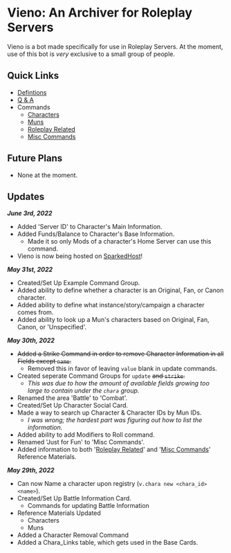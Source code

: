 # Vieno: An Archiver for Roleplay Servers
Vieno is a bot made specifically for use in Roleplay Servers. At the moment, use of this bot is *very* exclusive to a small group of people.

## Quick Links
- [Defintions](https://github.com/Zyhod/Vieno/blob/main/Reference%20Materials/Definitions.md)
- [Q & A](https://github.com/Zyhod/Vieno/blob/main/Reference%20Materials/QnA.md)
- Commands
    - [Characters](https://github.com/Zyhod/Vieno/blob/main/Reference%20Materials/Features%20and%20Commands/Characters.md)
    - [Muns](https://github.com/Zyhod/Vieno/blob/main/Reference%20Materials/Features%20and%20Commands/Muns.md)
    - [Roleplay Related](https://github.com/Zyhod/Vieno/blob/main/Reference%20Materials/Features%20and%20Commands/Roleplay%20Related.md)
    - [Misc Commands](https://github.com/Zyhod/Vieno/blob/main/Reference%20Materials/Features%20and%20Commands/Misc%20Commands.md)

## Future Plans
- None at the moment.

## Updates

__*June 3rd, 2022*__
- Added 'Server ID' to Character's Main Information.
- Added Funds/Balance to Character's Base Information.
    - Made it so only Mods of a character's Home Server can use this command.
- Vieno is now being hosted on [SparkedHost](https://sparkedhost.com/discord-bot-hosting)!

__*May 31st, 2022*__
- Created/Set Up Example Command Group.
- Added ability to define whether a character is an Original, Fan, or Canon character.
- Added ability to define what instance/story/campaign a character comes from.
- Added ability to look up a Mun's characters based on Original, Fan, Canon, or 'Unspecified'.

__*May 30th, 2022*__
- ~~Added a Strike Command in order to remove Character Information in all Fields except `name`.~~
    - Removed this in favor of leaving `value` blank in update commands.
- Created seperate Command Groups for `update` ~~and `strike`.~~
    - *This was due to how the amount of available fields growing too large to contain under the `chara` group.*
- Renamed the area 'Battle' to 'Combat'.
- Created/Set Up Character Social Card.
- Made a way to search up Character & Character IDs by Mun IDs.
    - *I was wrong; the hardest part was figuring out how to list the information.*
- Added ability to add Modifiers to Roll command.
- Renamed 'Just for Fun' to 'Misc Commands'.
- Added information to both '[Roleplay Related](https://github.com/Zyhod/Vieno/blob/main/Reference%20Materials/Features%20and%20Commands/Roleplay%20Related.md)' and '[Misc Commands](https://github.com/Zyhod/Vieno/blob/main/Reference%20Materials/Features%20and%20Commands/Misc%20Commands.md)' Reference Materials.

__*May 29th, 2022*__
- Can now Name a character upon registry (`v.chara new <chara_id> <name>`).
- Created/Set Up Battle Information Card.
    - Commands for updating Battle Information 
- Reference Materials Updated
    - Characters
    - Muns
- Added a Character Removal Command
- Added a Chara_Links table, which gets used in the Base Cards.
